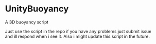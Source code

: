 # UnityBuoyancy
A 3D buoyancy script

Just use the script in the repo if you have any problems just submit issue and ill respond when i see it.
Also i might update this script in the future.
